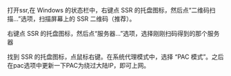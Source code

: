 打开ssr,在 Windows 的状态栏中，右键点 SSR 的托盘图标，然后点“二维码扫描…”选项，扫描屏幕上的 SSR 二维码（推荐）。

右键点 SSR 的托盘图标，然后点“服务器…”选项，选择刚刚扫码得到的那个服务器

找到 SSR 的托盘图标，点鼠标右键。在系统代理模式中，选择 “PAC 模式”。之后在pac选项中更新一下PAC为绕过大陆IP，即可上网。
